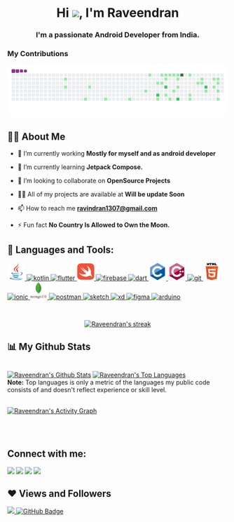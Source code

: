 <!-- <a href="#"><img width="100%" height="auto" src="https://user-images.githubusercontent.com/35566904/128631205-362184e1-6536-4ba2-a6c8-d0970e3a302f.gif" height="100px"/></a> -->

<!-- ![18123-developer](https://user-images.githubusercontent.com/35566904/128631205-362184e1-6536-4ba2-a6c8-d0970e3a302f.gif) -->

<h1 align="center">Hi <img src="https://raw.githubusercontent.com/MartinHeinz/MartinHeinz/master/wave.gif" width="30px">, I'm Raveendran</h1>
<h3 align="center">I'm a passionate Android Developer from India.</h3>

### My Contributions
![Snake Eating away my contributions](https://github.com/Revindran/Revindran/blob/output/github-contribution-grid-snake.gif)


## 🙋‍♂️ About Me

- 🔭 I’m currently working **Mostly for myself and as android developer**

- 🌱 I’m currently learning **Jetpack Compose.**

- 👯 I’m looking to collaborate on **OpenSource Projects**

- 👨‍💻 All of my projects are available at **Will be update Soon**

- 📫 How to reach me **ravindran1307@gmail.com**

- ⚡ Fun fact **No Country Is Allowed to Own the Moon.**

## 🚀 Languages and Tools:

<p align="left">  <a href="https://www.java.com" target="_blank"> <img src="https://raw.githubusercontent.com/devicons/devicon/master/icons/java/java-original.svg" alt="java" width="40" height="40"/> </a> <a href="https://kotlinlang.org" target="_blank"> <img src="https://www.vectorlogo.zone/logos/kotlinlang/kotlinlang-icon.svg" alt="kotlin" width="40" height="40"/> </a> 
    <a href="https://flutter.dev" target="_blank"> <img src="https://www.vectorlogo.zone/logos/flutterio/flutterio-icon.svg" alt="flutter" width="40" height="40"/> </a>
    <a href="https://developer.apple.com/swift/" target="_blank"> <img src="https://raw.githubusercontent.com/devicons/devicon/master/icons/swift/swift-original.svg" alt="swift" width="40" height="40"/> </a><a href="https://firebase.google.com/" target="_blank"> <img src="https://www.vectorlogo.zone/logos/firebase/firebase-icon.svg" alt="firebase" width="40" height="40"/> </a><a href="https://dart.dev" target="_blank"> <img src="https://www.vectorlogo.zone/logos/dartlang/dartlang-icon.svg" alt="dart" width="40" height="40"/> </a>
 <a href="https://www.cprogramming.com/" target="_blank"> <img src="https://raw.githubusercontent.com/devicons/devicon/master/icons/c/c-original.svg" alt="c" width="40" height="40"/> </a>
    <a href="https://www.w3schools.com/cpp/" target="_blank"> <img src="https://raw.githubusercontent.com/devicons/devicon/master/icons/cplusplus/cplusplus-original.svg" alt="cplusplus" width="40" height="40"/> </a>  <a href="https://git-scm.com/" target="_blank"> <img src="https://www.vectorlogo.zone/logos/git-scm/git-scm-icon.svg" alt="git" width="40" height="40"/> </a> <a href="https://www.w3.org/html/" target="_blank"> <img src="https://raw.githubusercontent.com/devicons/devicon/master/icons/html5/html5-original-wordmark.svg" alt="html5" width="40" height="40"/> </a> <a href="https://ionicframework.com" target="_blank"> <img src="https://upload.wikimedia.org/wikipedia/commons/d/d1/Ionic_Logo.svg" alt="ionic" width="40" height="40"/> </a>  <a href="https://www.mongodb.com/" target="_blank"> <img src="https://raw.githubusercontent.com/devicons/devicon/master/icons/mongodb/mongodb-original-wordmark.svg" alt="mongodb" width="40" height="40"/> </a> <a href="https://postman.com" target="_blank"> <img src="https://www.vectorlogo.zone/logos/getpostman/getpostman-icon.svg" alt="postman" width="40" height="40"/> </a> <a href="https://www.sketch.com/" target="_blank"> <img src="https://www.vectorlogo.zone/logos/sketchapp/sketchapp-icon.svg" alt="sketch" width="40" height="40"/> </a>  <a href="https://www.adobe.com/products/xd.html" target="_blank"> <img src="https://cdn.worldvectorlogo.com/logos/adobe-xd.svg" alt="xd" width="40" height="40"/> </a> <a href="https://www.figma.com/" target="_blank"> <img src="https://www.vectorlogo.zone/logos/figma/figma-icon.svg" alt="figma" width="40" height="40"/> </a>
<a href="https://www.arduino.cc/" target="_blank"> <img src="https://cdn.worldvectorlogo.com/logos/arduino-1.svg" alt="arduino" width="40" height="40"/> </a>
</p>
<!-- [![React Badge](https://img.shields.io/badge/-React-61DBFB?style=for-the-badge&labelColor=black&logo=react&logoColor=61DBFB)](#)  [![Javascript Badge](https://img.shields.io/badge/-Javascript-F0DB4F?style=for-the-badge&labelColor=black&logo=javascript&logoColor=F0DB4F)](#) [![Typescript Badge](https://img.shields.io/badge/-Typescript-007acc?style=for-the-badge&labelColor=black&logo=typescript&logoColor=007acc)](#) [![Nodejs Badge](https://img.shields.io/badge/-Nodejs-3C873A?style=for-the-badge&labelColor=black&logo=node.js&logoColor=3C873A)](#) [![GraphQL Badge](https://img.shields.io/badge/-GraphQl-e535ab?style=for-the-badge&labelColor=black&logo=node.js&logoColor=e535ab)](#) -->
<br/>

<p align="center">
    <a href="https://github.com/Revindran/github-readme-streak-stats">
        <img title="🔥 Get streak stats for your profile at git.io/streak-stats" alt="Raveendran's streak" src="https://github-readme-streak-stats.herokuapp.com/?user=Revindran&theme=black-ice&hide_border=true&stroke=0000&background=060A0CD0"/>
    </a>
</p>

## 📊 My Github Stats

  <br/>
    <a href="https://github.com/Revindran/github-readme-stats"><img alt="Raveendran's Github Stats" src="https://github-readme-stats.vercel.app/api?username=Revindran&show_icons=true&count_private=true&theme=react&hide_border=true&bg_color=0D1117" /></a>
  <a href="https://github.com/Revindran/github-readme-stats"><img alt="Raveendran's Top Languages" src="https://github-readme-stats.vercel.app/api/top-langs/?username=Revindran&langs_count=8&count_private=true&layout=compact&theme=react&hide_border=true&bg_color=0D1117" /></a>
  <br/>
  <b>Note:</b> Top languages is only a metric of the languages my public code consists of and doesn't reflect experience or skill level.


<br/>
<br/>

<a href="https://github.com/Revindran/github-readme-activity-graph"><img alt="Raveendran's Activity Graph" src="https://activity-graph.herokuapp.com/graph?username=Revindran&bg_color=0D1117&color=5BCDEC&line=5BCDEC&point=FFFFFF&hide_border=true" /></a>

<br/>
<br/>

## Connect with me:
<p align="left">

<a href = "https://www.linkedin.com/in/raveendran-n-2b5868192/"><img src="https://img.icons8.com/fluent/48/000000/linkedin.png"/></a>
<a href = "https://twitter.com/Raveen1999/"><img src="https://img.icons8.com/fluent/48/000000/twitter.png"/></a>
<a href = "https://www.instagram.com/meta_human.x/"><img src="https://img.icons8.com/fluent/48/000000/instagram-new.png"/></a>
<a href = "https://www.youtube.com/channel/UCBvaaqKcS_R4Q8xsBfWhYkA"><img src="https://img.icons8.com/color/48/000000/youtube-play.png"/></a>

</p>

## ❤ Views and Followers
<a href="https://github.com/Meghna-DAS/github-profile-views-counter">
    <img src="https://komarev.com/ghpvc/?username=Revindran">
</a>
<a href="https://github.com/Revindran?tab=followers"><img src="https://img.shields.io/github/followers/Revindran?label=Followers&style=social" alt="GitHub Badge"></a>
